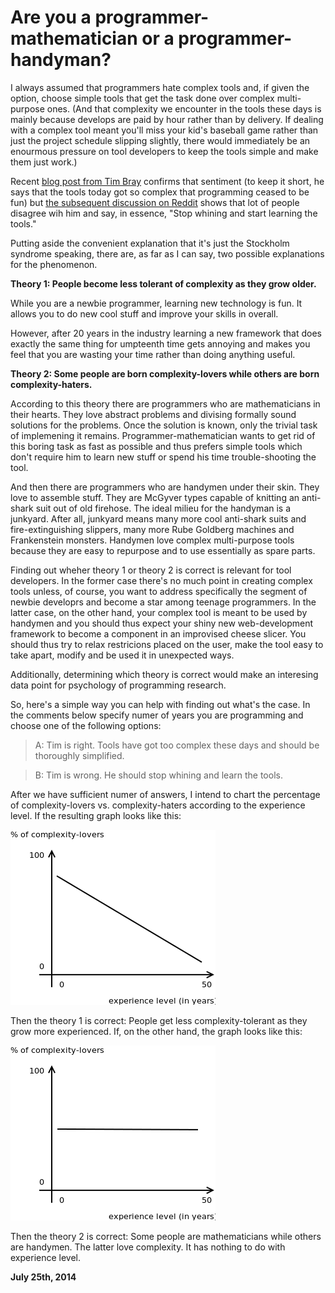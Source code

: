 # Are you a programmer-mathematician or a programmer-handyman?



I always assumed that programmers hate complex tools and, if given the option, choose simple tools that get the task done over complex multi-purpose ones. (And that complexity we encounter in the tools these days is mainly because develops are paid by hour rather than by delivery. If dealing with a complex tool meant you'll miss your kid's baseball game rather than just the project schedule slipping slightly, there would immediately be an enourmous pressure on tool developers to keep the tools simple and make them just work.)

Recent [blog post from Tim Bray](https://www.tbray.org/ongoing/When/201x/2014/07/17/Discouraged-Developer) confirms that sentiment (to keep it short, he says that the tools today got so complex that programming ceased to be fun) but [the subsequent discussion on Reddit](http://www.reddit.com/r/programming/comments/2bi4yz/just_let_me_code/) shows that lot of people disagree wih him and say, in essence, "Stop whining and start learning the tools."

Putting aside the convenient explanation that it's just the Stockholm syndrome speaking, there are, as far as I can say, two possible explanations for the phenomenon.

**Theory 1: People become less tolerant of complexity as they grow older.**

While you are a newbie programmer, learning new technology is fun. It allows you to do new cool stuff and improve your skills in overall.

However, after 20 years in the industry learning a new framework that does exactly the same thing for umpteenth time gets annoying and makes you feel that you are wasting your time rather than doing anything useful.

**Theory 2: Some people are born complexity-lovers while others are born complexity-haters.**

According to this theory there are programmers who are mathematicians in their hearts. They love abstract problems and divising formally sound solutions for the problems. Once the solution is known, only the trivial task of implemening it remains. Programmer-mathematician wants to get rid of this boring task as fast as possible and thus prefers simple tools which don't require him to learn new stuff or spend his time trouble-shooting the tool.

And then there are programmers who are handymen under their skin. They love to assemble stuff. They are McGyver types capable of knitting an anti-shark suit out of old firehose. The ideal milieu for the handyman is a junkyard. After all, junkyard means many more cool anti-shark suits and fire-extinguishing slippers, many more Rube Goldberg machines and Frankenstein monsters. Handymen love complex multi-purpose tools because they are easy to repurpose and to use essentially as spare parts.

Finding out wheher theory 1 or theory 2 is correct is relevant for tool developers. In the former case there's no much point in creating complex tools unless, of course, you want to address specifically the segment of newbie developrs and become a star among teenage programmers. In the latter case, on the other hand, your complex tool is meant to be used by handymen and you should thus expect your shiny new web-development framework to become a component in an improvised cheese slicer. You should thus try to relax restricions placed on the user, make the tool easy to take apart, modify and be used it in unexpected ways.

Additionally, determining which theory is correct would make an interesing data point for psychology of programming research.

So, here's a simple way you can help with finding out what's the case. In the comments below specify numer of years you are programming and choose one of the following options:

> A: Tim is right. Tools have got too complex these days and should be thoroughly simplified.

> B: Tim is wrong. He should stop whining and learn the tools.

After we have sufficient numer of answers, I intend to chart the percentage of complexity-lovers vs. complexity-haters according to the experience level. If the resulting graph looks like this:

<img class="old" src="handyman1.png">

Then the theory 1 is correct: People get less complexity-tolerant as they grow more experienced. If, on the other hand, the graph looks like this:

<img class="old" src="handyman2.png">

Then the theory 2 is correct: Some people are mathematicians while others are handymen. The latter love complexity. It has nothing to do with experience level.

**July 25th, 2014**
